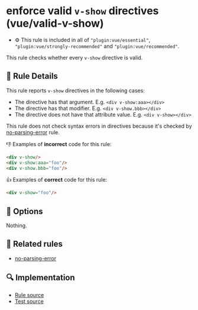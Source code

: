 # enforce valid `v-show` directives (vue/valid-v-show)

- :gear: This rule is included in all of `"plugin:vue/essential"`, `"plugin:vue/strongly-recommended"` and `"plugin:vue/recommended"`.

This rule checks whether every `v-show` directive is valid.

## :book: Rule Details

This rule reports `v-show` directives in the following cases:

- The directive has that argument. E.g. `<div v-show:aaa></div>`
- The directive has that modifier. E.g. `<div v-show.bbb></div>`
- The directive does not have that attribute value. E.g. `<div v-show></div>`

This rule does not check syntax errors in directives because it's checked by [no-parsing-error] rule.

:-1: Examples of **incorrect** code for this rule:

```html
<div v-show/>
<div v-show:aaa="foo"/>
<div v-show.bbb="foo"/>
```

:+1: Examples of **correct** code for this rule:

```html
<div v-show="foo"/>
```

## :wrench: Options

Nothing.

## :couple: Related rules

- [no-parsing-error]


[no-parsing-error]: no-parsing-error.md

## :mag: Implementation

- [Rule source](https://github.com/vuejs/eslint-plugin-vue/blob/master/lib/rules/valid-v-show.js)
- [Test source](https://github.com/vuejs/eslint-plugin-vue/blob/master/tests/lib/rules/valid-v-show.js)
